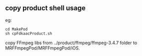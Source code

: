 ## copy product shell usage

eg: 

```
cd MakePod
sh cpFdkaacProduct.sh
```

copy FFmpeg libs from ../product/ffmpeg/ffmpeg-3.4.7 folder to MRFFmpegPod/MRFFmpegPod/iOS.
